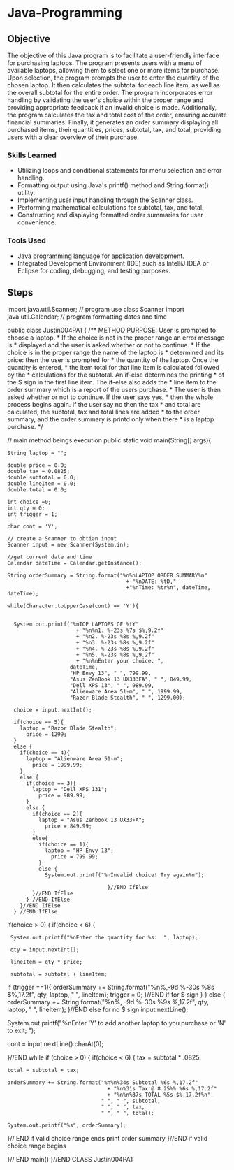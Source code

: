 # Java-Programming

## Objective

The objective of this Java program is to facilitate a user-friendly interface for purchasing laptops. The program presents users with a menu of available laptops, allowing them to select one or more items for purchase. Upon selection, the program prompts the user to enter the quantity of the chosen laptop. It then calculates the subtotal for each line item, as well as the overall subtotal for the entire order. The program incorporates error handling by validating the user's choice within the proper range and providing appropriate feedback if an invalid choice is made. Additionally, the program calculates the tax and total cost of the order, ensuring accurate financial summaries. Finally, it generates an order summary displaying all purchased items, their quantities, prices, subtotal, tax, and total, providing users with a clear overview of their purchase.

### Skills Learned

- Utilizing loops and conditional statements for menu selection and error handling.
- Formatting output using Java's printf() method and String.format() utility.
- Implementing user input handling through the Scanner class.
- Performing mathematical calculations for subtotal, tax, and total.
- Constructing and displaying formatted order summaries for user convenience.

### Tools Used

- Java programming language for application development.
- Integrated Development Environment (IDE) such as IntelliJ IDEA or Eclipse for coding, debugging, and testing purposes.


## Steps

import java.util.Scanner; // program use class Scanner
import java.util.Calendar; // program formatting dates and time

public class Justin004PA1
{
  /** METHOD PURPOSE: User is prompted to choose a laptop.
    * If the choice is not in the proper range an error message is
    * displayed and the user is asked whether or not to continue. 
    * If the choice is in the proper range the name of the laptop is
    * determined and its price: then the user is prompted for 
    * the quantity of the laptop. Once the quantity is entered, 
    * the item total for that line item is calculated followed by the 
    * calculations for the subtotal. An if-else determines the printing
    * of the $ sign in the first line item. The if-else also adds the 
    * line item to the order summary which is a report of the users purchase.
    * The user is then asked whether or not to continue. If the user says yes,
    * then the whole process begins again. If the user say no then the tax
    * and total are calculated, the subtotal, tax and total lines are added 
    * to the order summary, and the order summary is printd only when there
    * is a laptop purchase. 
    */
  
  // main method beings execution 
  public static void main(String[] args){
    
    String laptop = "";
    
    double price = 0.0;
    double tax = 0.0825;
    double subtotal = 0.0;
    double lineItem = 0.0;
    double total = 0.0;
    
    int choice =0;
    int qty = 0;
    int trigger = 1;
    
    char cont = 'Y';
    
    // create a Scanner to obtian input 
    Scanner input = new Scanner(System.in);
    
    //get current date and time
    Calendar dateTime = Calendar.getInstance();
    
    String orderSummary = String.format("%n%nLAPTOP ORDER SUMMARY%n"
                                          + "%nDATE: %tD,"
                                          +"%nTime: %tr%n", dateTime, dateTime);
    
    while(Character.toUpperCase(cont) == 'Y'){
      
      
      System.out.printf("%nTOP LAPTOPS OF %tY"
                          + "%n%n1. %-23s %7s $%,9.2f"
                          + "%n2. %-23s %8s %,9.2f"
                          + "%n3. %-23s %8s %,9.2f"
                          + "%n4. %-23s %8s %,9.2f"
                          + "%n5. %-23s %8s %,9.2f"
                          + "%n%nEnter your choice: ",
                        dateTime,
                        "HP Envy 13", " ", 799.99,
                        "Asus ZenBook 13 UX333FA", " ", 849.99,
                        "Dell XPS 13", " ", 989.99,
                        "Alienware Area 51-m", " ", 1999.99,
                        "Razer Blade Stealth", " ", 1299.00);
      
      choice = input.nextInt();
      
      if(choice == 5){
        laptop = "Razor Blade Stealth";
          price = 1299;
      }
      else {
        if(choice == 4){
          laptop = "Alienware Area 51-m";
            price = 1999.99;
        }
        else {
          if(choice == 3){
            laptop = "Dell XPS 131";
              price = 989.99;
          }
          else {
            if(choice == 2){
              laptop = "Asus Zenbook 13 UX33FA";
                price = 849.99;
            }
            else{
              if(choice == 1){
                laptop = "HP Envy 13";
                  price = 799.99;
              }
              else {
                System.out.printf("%nInvalid choice! Try again%n"); 
                                    
                                    }//END IfElse
            }//END IfElse
          } //END IfElse
        }//END IfElse
      } //END IfElse

 if(choice > 0)
 {
   if(choice < 6)
   {
     
     System.out.printf("%nEnter the quantity for %s:  ", laptop);
     
     qty = input.nextInt();
     
     lineItem = qty * price;
     
     subtotal = subtotal + lineItem;
   
 if (trigger ==1){
   orderSummary += String.format("%n%,-9d %-30s %8s $%,17.2f",
                                 qty, laptop, " ", lineItem);
   trigger = 0;
 }//END if for $ sign 
   }
 }
 else
 {
   orderSummary += String.format("%n%, -9d %-30s %9s %,17.2f",
                                 qty, laptop, " ", lineItem);
 }//END else for no $ sign
 input.nextLine();
 
 System.out.printf("%nEnter 'Y' to add another laptop to you purchase or 'N' to exit; ");
 
 cont = input.nextLine().charAt(0);
   
   }//END while
if (choice > 0)
{
  if(choice < 6)
  {
    tax = subtotal * .0825;
    
    total = subtotal + tax;
    
    orderSummary += String.format("%n%n%34s Subtotal %6s %,17.2f"
                                    + "%n%31s Tax @ 8.25%% %6s %,17.2f"
                                    + "%n%n%37s TOTAL %5s $%,17.2f%n",
                                  " ", " ", subtotal,
                                  " ", " ", tax,
                                  " ", " ", total);
    
    System.out.printf("%s", orderSummary);
    
  }// END if valid choice range ends print order summary 
}//END if valid choice range begins 

}// END main()
}//END CLASS Justin004PA1

